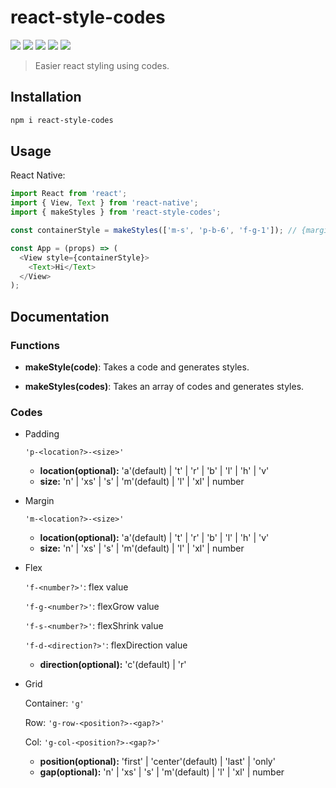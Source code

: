 # react-style-codes

![](https://img.shields.io/github/languages/top/divykj/react-style-codes) ![](https://img.shields.io/github/workflow/status/divykj/react-style-codes/Release%20Package?label=build) ![](https://img.shields.io/github/workflow/status/divykj/react-style-codes/Integration%20Test?label=tests) ![](https://img.shields.io/codacy/grade/4dc38bb6a59042be96dc2a71e7cdc0e3) ![](https://img.shields.io/codacy/coverage/4dc38bb6a59042be96dc2a71e7cdc0e3)

> Easier react styling using codes.

## Installation

```sh
npm i react-style-codes
```

## Usage

React Native:

```javascript
import React from 'react';
import { View, Text } from 'react-native';
import { makeStyles } from 'react-style-codes';

const containerStyle = makeStyles(['m-s', 'p-b-6', 'f-g-1']); // {margin: 4(small), paddingBottom: 6, flexGrow: 1}

const App = (props) => (
  <View style={containerStyle}>
    <Text>Hi</Text>
  </View>
);
```

## Documentation

### Functions

- **makeStyle(code)**:
  Takes a code and generates styles.

- **makeStyles(codes)**:
  Takes an array of codes and generates styles.

### Codes

- Padding

  `'p-<location?>-<size>'`

  - **location(optional):** 'a'(default) | 't' | 'r' | 'b' | 'l' | 'h' | 'v'
  - **size:** 'n' | 'xs' | 's' | 'm'(default) | 'l' | 'xl' | number

- Margin

  `'m-<location?>-<size>'`

  - **location(optional):** 'a'(default) | 't' | 'r' | 'b' | 'l' | 'h' | 'v'
  - **size:** 'n' | 'xs' | 's' | 'm'(default) | 'l' | 'xl' | number

- Flex

  `'f-<number?>'`: flex value

  `'f-g-<number?>'`: flexGrow value

  `'f-s-<number?>'`: flexShrink value

  `'f-d-<direction?>'`: flexDirection value

  - **direction(optional):** 'c'(default) | 'r'

- Grid

  Container: `'g'`

  Row: `'g-row-<position?>-<gap?>'`

  Col: `'g-col-<position?>-<gap?>'`

  - **position(optional):** 'first' | 'center'(default) | 'last' | 'only'
  - **gap(optional):** 'n' | 'xs' | 's' | 'm'(default) | 'l' | 'xl' | number
